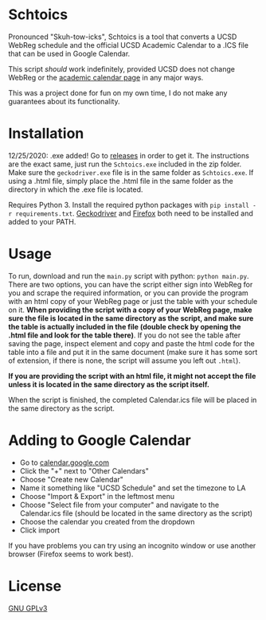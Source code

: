 # Schtoics
Pronounced "Skuh-tow-icks", Schtoics is a tool that converts a UCSD WebReg schedule and the official UCSD Academic Calendar to a .ICS file that can be used in Google Calendar.

This script *should* work indefinitely, provided UCSD does not change WebReg or the [academic calendar page](https://blink.ucsd.edu/instructors/resources/academic/calendars/2020.html) in any major ways.

This was a project done for fun on my own time, I do not make any guarantees about its functionality.

# Installation

12/25/2020: .exe added! Go to [releases](https://github.com/isaiahtx/Schtoics/releases/) in order to get it. The instructions are the exact same, just run the `Schtoics.exe` included in the zip folder. Make sure the `geckodriver.exe` file is in the same folder as `Schtoics.exe`. If using a .html file, simply place the .html file in the same folder as the directory in which the .exe file is located.

Requires Python 3. Install the required python packages with `pip install -r requirements.txt`. [Geckodriver](https://github.com/mozilla/geckodriver/releases) and [Firefox](https://www.mozilla.org/en-US/firefox/) both need to be installed and added to your PATH. 

# Usage

To run, download and run the `main.py` script with python: `python main.py`. There are two options, you can have the script either sign into WebReg for you and scrape the required information, or you can provide the program with an html copy of your WebReg page or just the table with your schedule on it. **When providing the script with a copy of your WebReg page, make sure the file is located in the same directory as the script, and make sure the table is actually included in the file (double check by opening the .html file and look for the table there)**. If you do not see the table after saving the page, inspect element and copy and paste the html code for the table into a file and put it in the same document (make sure it has some sort of extension, if there is none, the script will assume you left out `.html`).

**If you are providing the script with an html file, it might not accept the file unless it is located in the same directory as the script itself.**

When the script is finished, the completed Calendar.ics file will be placed in the same directory as the script.

# Adding to Google Calendar
* Go to [calendar.google.com](https://calendar.google.com/)
* Click the "+" next to "Other Calendars"
* Choose "Create new Calendar"
* Name it something like "UCSD Schedule" and set the timezone to LA
* Choose "Import & Export" in the leftmost menu
* Choose "Select file from your computer" and navigate to the Calendar.ics file (should be located in the same directory as the script)
* Choose the calendar you created from the dropdown
* Click import

If you have problems you can try using an incognito window or use another browser (Firefox seems to work best).

# License
[GNU GPLv3](https://choosealicense.com/licenses/gpl-3.0/)
